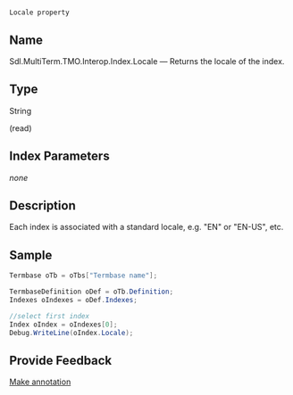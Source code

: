 

# 
    Locale property



## Name

Sdl.MultiTerm.TMO.Interop.Index.Locale —          Returns the locale of the index.



## Type

String

(read)



## Index Parameters
*none*


## Description



Each index is associated with a standard locale, e.g. "EN" or "EN-US", etc.



## Sample


```cs
Termbase oTb = oTbs["Termbase name"];

TermbaseDefinition oDef = oTb.Definition;
Indexes oIndexes = oDef.Indexes;

//select first index
Index oIndex = oIndexes[0];
Debug.WriteLine(oIndex.Locale);
```



## Provide Feedback

[Make annotation](mailto:sdk-feedback@sdl.com&amp;subject=Reference%20for%20Sdl.MultiTerm.TMO.Interop.Index.Locale)

